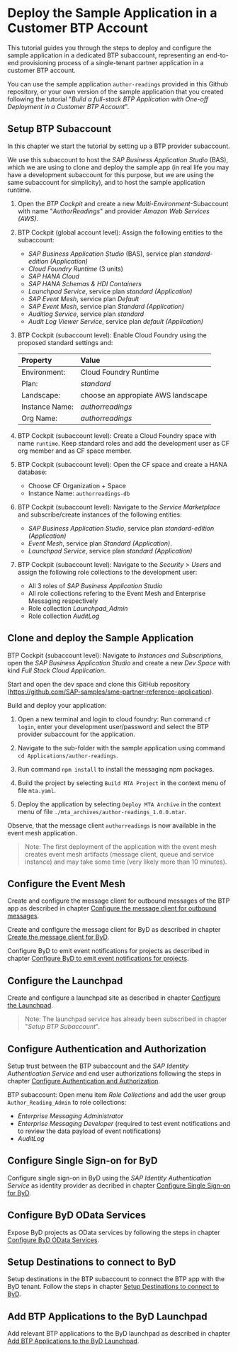# Deploy the Sample Application in a Customer BTP Account

This tutorial guides you through the steps to deploy and configure the sample application in a dedicated BTP subaccount, representing an end-to-end provisioning process of a single-tenant partner application in a customer BTP account.

You can use the sample application `author-readings` provided in this Github repository, or your own version of the sample application that you created following the tutorial "*Build a full-stack BTP Application with One-off Deployment in a Customer BTP Account*".

## Setup BTP Subaccount

In this chapter we start the tutorial by setting up a BTP provider subaccount. 

We use this subaccount to host the *SAP Business Application Studio* (BAS), which we are using to clone and deploy the sample app (in real life you may have a development subaccount for this purpose, but we are using the same subaccount for simplicity), and to host the sample application runtime.

1. Open the *BTP Cockpit* and create a new *Multi-Environment*-Subaccount with name "*AuthorReadings*" and provider *Amazon Web Services (AWS)*.

2. BTP Cockpit (global account level): Assign the following entities to the subaccount:
    - *SAP Business Application Studio* (BAS), service plan *standard-edition (Application)* 
    - *Cloud Foundry Runtime* (3 units)
    - *SAP HANA Cloud*
    - *SAP HANA Schemas & HDI Containers*
    - *Launchpad Service*, service plan *standard (Application)*
    - *SAP Event Mesh*, service plan *Default*
    - *SAP Event Mesh*, service plan *Standard (Application)*
    - *Auditlog Service*, service plan *standard*
    - *Audit Log Viewer Service*, service plan *default (Application)*

3. BTP Cockpit (subaccount level): Enable Cloud Foundry using the proposed standard settings and:

    | Property       | Value                              |
    | :------------- | :--------------------------------- |
    | Environment:   | Cloud Foundry Runtime              |
    | Plan:          | *standard*                         |
    | Landscape:     | choose an appropiate AWS landscape |
    | Instance Name: | *authorreadings*                   |
    | Org Name:      | *authorreadings*                   |

4. BTP Cockpit (subaccount level): Create a Cloud Foundry space with name `runtime`. Keep standard roles and add the development user as CF org member and as CF space member. 

5. BTP Cockpit (subaccount level): Open the CF space and create a HANA database:
    - Choose CF Organization + Space
    - Instance Name: `authorreadings-db`

6. BTP Cockpit (subaccount level): Navigate to the *Service Marketplace* and subscribe/create instances of the following entities: 
    - *SAP Business Application Studio*, service plan *standard-edition (Application)*
    - *Event Mesh*, service plan *Standard (Application)*.
    - *Launchpad Service*, service plan *standard (Application)*

7. BTP Cockpit (subaccount level): Navigate to the *Security* > *Users* and assign the following role collections to the development user:
    - All 3 roles of *SAP Business Application Studio*
    - All role collections refering to the Event Mesh and Enterprise Messaging respectively
    - Role collection *Launchpad_Admin*
    - Role collection *AuditLog*

## Clone and deploy the Sample Application

BTP Cockpit (subaccount level): Navigate to *Instances and Subscriptions*, open the *SAP Business Application Studio* and create a new *Dev Space* with kind *Full Stack Cloud Application*.

Start and open the dev space and clone this GitHub repository (https://github.com/SAP-samples/sme-partner-reference-application).

Build and deploy your application:

1. Open a new terminal and login to cloud foundry: Run command `cf login`, enter your development user/password and select the BTP provider subaccount for the application.

2. Navigate to the sub-folder with the sample application using command `cd Applications/author-readings`.

3. Run command `npm install` to install the messaging npm packages.

4. Build the project by selecting `Build MTA Project` in the context menu of file `mta.yaml`. 

5. Deploy the application by selecting `Deploy MTA Archive` in the context menu of file `./mta_archives/author-readings_1.0.0.mtar`.

Observe, that the message client `authorreadings` is now available in the event mesh application.

> Note: The first deployment of the application with the event mesh creates event mesh artifacts (message client, queue and service instance) and may take some time (very likely more than 10 minutes).

## Configure the Event Mesh

Create and configure the message client for outbound messages of the BTP app as described in chapter [Configure the message client for outbound messages](05-ByD-Event-Integration.md#configure-the-message-client-for-outbound-messages).

Create and configure the message client for ByD as described in chapter [Create the message client for ByD](05-ByD-Event-Integration.md#create-the-message-client-for-byd).

Configure ByD to emit event notifications for projects as described in chapter [Configure ByD to emit event notifications for projects](05-ByD-Event-Integration.md#configure-byd-to-emit-event-notifications-for-projects).

## Configure the Launchpad

Create and configure a launchpad site as described in chapter [Configure the Launchpad](03-One-Off-Deployment.md#configure-the-launchpad).

> Note: The launchpad service has already been subscribed in chapter "*Setup BTP Subaccount*".

## Configure Authentication and Authorization

Setup trust between the BTP subaccount and the *SAP Identity Authentication Service* and end user authorizations following the steps in chapter [Configure Authentication and Authorization](03-One-Off-Deployment.md#configure-authentication-and-authorization).

BTP subaccount: Open menu item *Role Collections* and add the user group `Author_Reading_Admin` to role collections:
- *Enterprise Messaging Administrator*
- *Enterprise Messaging Developer* (required to test event notifications and to review the data payload of event notifications)
- *AuditLog*

## Configure Single Sign-on for ByD

Configure single sign-on in ByD using the *SAP Identity Authentication Service* as identity provider as decribed in chapter [Configure Single Sign-on for ByD](04-ByD-Integration.md#configure-single-sign-on-for-byd).

## Configure ByD OData Services

Expose ByD projects as OData services by following the steps in chapter [Configure ByD OData Services](04-ByD-Integration.md#configure-byd-odata-services).

## Setup Destinations to connect to ByD

Setup destinations in the BTP subaccount to connect the BTP app with the ByD tenant. Follow the steps in chapter [Setup Destinations to connect to ByD](04-ByD-Integration.md#setup-destinations-to-connect-to-byd).

## Add BTP Applications to the ByD Launchpad

Add relevant BTP applications to the ByD launchpad as described in chapter [Add BTP Applications to the ByD Launchpad](04-ByD-Integration.md#add-btp-applications-to-the-byd-launchpad).

